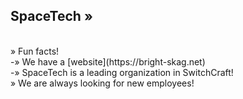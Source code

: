 ## **SpaceTech** »<br />
<br />
» Fun facts!<br />
-» We have a [website](https://bright-skag.net) <br />
-» SpaceTech is a leading organization in SwitchCraft!<br />
» We are always looking for new employees!
